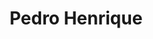 ---
title: Pedro Henrique
artigo: o
picture: /images/p/pedrohenrique.jpg
background: /images/fundos/circles01.jpg
style: style-verde2
description: Este é um nome forte...
full-description: Este é um nome forte, expressivo e elegante. Não é à toa que figura entre os queridinhos do momento. A junção de Pedro, que significa “forte como pedra" e de Henrique que é “príncipe da casa”, resulta em um nome carregado de simbolismo e sugere o significado de “senhor da casa forte”. De forma mais prática, se refere a pessoas fortes, determinadas, inteligentes e muito independentes. Legal, não é mesmo?
---